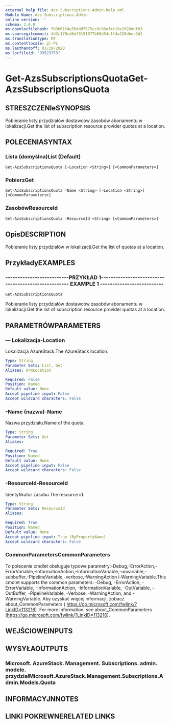 ```yaml
---
external help file: Azs.Subscriptions.Admin-help.xml
Module Name: Azs.Subscriptions.Admin
online version: ''
schema: 2.0.0
ms.openlocfilehash: 503661f4e50ddd7575cc9c98ef4c19e2028ddf83
ms.sourcegitcommit: 4d2c178cd6df9151877b08d54c1f4a228dbec9d1
ms.translationtype: MT
ms.contentlocale: pl-PL
ms.lasthandoff: 01/29/2020
ms.locfileid: "93523753"
---
```

# <span data-ttu-id="d4dc2-101">Get-AzsSubscriptionsQuota</span><span class="sxs-lookup"><span data-stu-id="d4dc2-101">Get-AzsSubscriptionsQuota</span></span>

## <span data-ttu-id="d4dc2-102">STRESZCZENIe</span><span class="sxs-lookup"><span data-stu-id="d4dc2-102">SYNOPSIS</span></span>
<span data-ttu-id="d4dc2-103">Pobieranie listy przydziałów dostawców zasobów abonamentu w lokalizacji.</span><span class="sxs-lookup"><span data-stu-id="d4dc2-103">Get the list of subscription resource provider quotas at a location.</span></span>

## <span data-ttu-id="d4dc2-104">POLECENIA</span><span class="sxs-lookup"><span data-stu-id="d4dc2-104">SYNTAX</span></span>

### <span data-ttu-id="d4dc2-105">Lista (domyślna)</span><span class="sxs-lookup"><span data-stu-id="d4dc2-105">List (Default)</span></span>
```
Get-AzsSubscriptionsQuota [-Location <String>] [<CommonParameters>]
```

### <span data-ttu-id="d4dc2-106">Pobierz</span><span class="sxs-lookup"><span data-stu-id="d4dc2-106">Get</span></span>
```
Get-AzsSubscriptionsQuota -Name <String> [-Location <String>] [<CommonParameters>]
```

### <span data-ttu-id="d4dc2-107">Zasobów</span><span class="sxs-lookup"><span data-stu-id="d4dc2-107">ResourceId</span></span>
```
Get-AzsSubscriptionsQuota -ResourceId <String> [<CommonParameters>]
```

## <span data-ttu-id="d4dc2-108">Opis</span><span class="sxs-lookup"><span data-stu-id="d4dc2-108">DESCRIPTION</span></span>
<span data-ttu-id="d4dc2-109">Pobieranie listy przydziałów w lokalizacji.</span><span class="sxs-lookup"><span data-stu-id="d4dc2-109">Get the list of quotas at a location.</span></span>

## <span data-ttu-id="d4dc2-110">Przykłady</span><span class="sxs-lookup"><span data-stu-id="d4dc2-110">EXAMPLES</span></span>

### <span data-ttu-id="d4dc2-111">--------------------------PRZYKŁAD 1--------------------------</span><span class="sxs-lookup"><span data-stu-id="d4dc2-111">-------------------------- EXAMPLE 1 --------------------------</span></span>
```
Get-AzsSubscriptionsQuota
```

<span data-ttu-id="d4dc2-112">Pobieranie listy przydziałów dostawców zasobów abonamentu w lokalizacji.</span><span class="sxs-lookup"><span data-stu-id="d4dc2-112">Get the list of subscription resource provider quotas at a location.</span></span>

## <span data-ttu-id="d4dc2-113">PARAMETRÓW</span><span class="sxs-lookup"><span data-stu-id="d4dc2-113">PARAMETERS</span></span>

### <span data-ttu-id="d4dc2-114">— Lokalizacja</span><span class="sxs-lookup"><span data-stu-id="d4dc2-114">-Location</span></span>
<span data-ttu-id="d4dc2-115">Lokalizacja AzureStack.</span><span class="sxs-lookup"><span data-stu-id="d4dc2-115">The AzureStack location.</span></span>

```yaml
Type: String
Parameter Sets: List, Get
Aliases: ArmLocation

Required: False
Position: Named
Default value: None
Accept pipeline input: False
Accept wildcard characters: False
```

### <span data-ttu-id="d4dc2-116">-Name (nazwa)</span><span class="sxs-lookup"><span data-stu-id="d4dc2-116">-Name</span></span>
<span data-ttu-id="d4dc2-117">Nazwa przydziału.</span><span class="sxs-lookup"><span data-stu-id="d4dc2-117">Name of the quota.</span></span>

```yaml
Type: String
Parameter Sets: Get
Aliases: 

Required: True
Position: Named
Default value: None
Accept pipeline input: False
Accept wildcard characters: False
```

### <span data-ttu-id="d4dc2-118">-ResourceId</span><span class="sxs-lookup"><span data-stu-id="d4dc2-118">-ResourceId</span></span>
<span data-ttu-id="d4dc2-119">Identyfikator zasobu.</span><span class="sxs-lookup"><span data-stu-id="d4dc2-119">The resource id.</span></span>

```yaml
Type: String
Parameter Sets: ResourceId
Aliases: 

Required: True
Position: Named
Default value: None
Accept pipeline input: True (ByPropertyName)
Accept wildcard characters: False
```

### <span data-ttu-id="d4dc2-120">CommonParameters</span><span class="sxs-lookup"><span data-stu-id="d4dc2-120">CommonParameters</span></span>
<span data-ttu-id="d4dc2-121">To polecenie cmdlet obsługuje typowe parametry:-Debug,-ErrorAction,-ErrorVariable,-InformationAction,-InformationVariable,-unvariable,-subbuffer,-PipelineVariable,-verbose,-WarningAction i-WarningVariable.</span><span class="sxs-lookup"><span data-stu-id="d4dc2-121">This cmdlet supports the common parameters: -Debug, -ErrorAction, -ErrorVariable, -InformationAction, -InformationVariable, -OutVariable, -OutBuffer, -PipelineVariable, -Verbose, -WarningAction, and -WarningVariable.</span></span> <span data-ttu-id="d4dc2-122">Aby uzyskać więcej informacji, zobacz about_CommonParameters ( https://go.microsoft.com/fwlink/?LinkID=113216) .</span><span class="sxs-lookup"><span data-stu-id="d4dc2-122">For more information, see about_CommonParameters (https://go.microsoft.com/fwlink/?LinkID=113216).</span></span>

## <span data-ttu-id="d4dc2-123">WEJŚCIOWE</span><span class="sxs-lookup"><span data-stu-id="d4dc2-123">INPUTS</span></span>

## <span data-ttu-id="d4dc2-124">WYSYŁA</span><span class="sxs-lookup"><span data-stu-id="d4dc2-124">OUTPUTS</span></span>

### <span data-ttu-id="d4dc2-125">Microsoft. AzureStack. Management. Subscriptions. admin. modele. przydział</span><span class="sxs-lookup"><span data-stu-id="d4dc2-125">Microsoft.AzureStack.Management.Subscriptions.Admin.Models.Quota</span></span>

## <span data-ttu-id="d4dc2-126">INFORMACYJN</span><span class="sxs-lookup"><span data-stu-id="d4dc2-126">NOTES</span></span>

## <span data-ttu-id="d4dc2-127">LINKI POKREWNE</span><span class="sxs-lookup"><span data-stu-id="d4dc2-127">RELATED LINKS</span></span>

